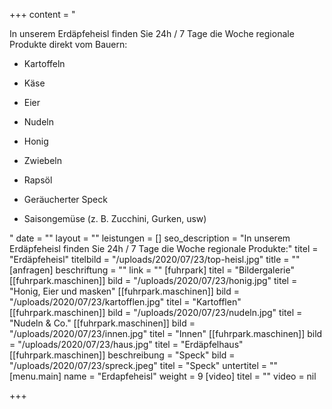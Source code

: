 +++
content = "<p>In unserem Erdäpfeheisl finden Sie 24h / 7 Tage die Woche regionale Produkte direkt vom Bauern:</p><ul><li><p>Kartoffeln</p></li><li><p>Käse</p></li><li><p>Eier</p></li><li><p>Nudeln</p></li><li><p>Honig</p></li><li><p>Zwiebeln</p></li><li><p>Rapsöl</p></li><li><p>Geräucherter Speck</p></li><li><p>Saisongemüse (z. B. Zucchini, Gurken, usw)</p></li></ul>"
date = ""
layout = ""
leistungen = []
seo_description = "In unserem Erdäpfeheisl finden Sie 24h / 7 Tage die Woche regionale Produkte:"
titel = "Erdäpfeheisl"
titelbild = "/uploads/2020/07/23/top-heisl.jpg"
title = ""
[anfragen]
beschriftung = ""
link = ""
[fuhrpark]
titel = "Bildergalerie"
[[fuhrpark.maschinen]]
bild = "/uploads/2020/07/23/honig.jpg"
titel = "Honig, Eier und masken"
[[fuhrpark.maschinen]]
bild = "/uploads/2020/07/23/kartofflen.jpg"
titel = "Kartofflen"
[[fuhrpark.maschinen]]
bild = "/uploads/2020/07/23/nudeln.jpg"
titel = "Nudeln & Co."
[[fuhrpark.maschinen]]
bild = "/uploads/2020/07/23/innen.jpg"
titel = "Innen"
[[fuhrpark.maschinen]]
bild = "/uploads/2020/07/23/haus.jpg"
titel = "Erdäpfelhaus"
[[fuhrpark.maschinen]]
beschreibung = "Speck"
bild = "/uploads/2020/07/23/spreck.jpeg"
titel = "Speck"
untertitel = ""
[menu.main]
name = "Erdapfeheisl"
weight = 9
[video]
titel = ""
video = nil

+++
